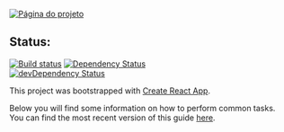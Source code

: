 [ ![Página do projeto](https://img.ziggi.org/tb97rm4j.png) ](webdev-react-sample.netlify.com)  

## Status:
[![Build status](https://circleci.com/gh/oirodolfo/webdev-01.svg?style=svg)](https://circleci.com/gh/oirodolfo/webdev-01)
[![Dependency Status](https://david-dm.org/oirodolfo/webdev-01.svg) ](https://david-dm.org/oirodolfo/webdev-01)  
[ ![devDependency Status](https://david-dm.org/oirodolfo/webdev-01/dev-status.svg) ](https://david-dm.org/oirodolfo/webdev-01#info=devDependencies)  

This project was bootstrapped with [Create React App](https://github.com/facebookincubator/create-react-app).

Below you will find some information on how to perform common tasks.<br>
You can find the most recent version of this guide [here](https://github.com/facebookincubator/create-react-app/blob/master/packages/react-scripts/template/README.md).

